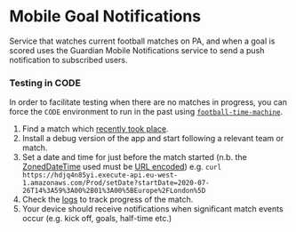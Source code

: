 # Mobile Goal Notifications

Service that watches current football matches on PA, and when a goal is scored
uses the Guardian Mobile Notifications service to send a push notification to
subscribed users.

### Testing in CODE

In order to facilitate testing when there are no matches in progress, you can force the `CODE` environment to run in the past using [`football-time-machine`](https://github.com/guardian/football-time-machine).

1. Find a match which [recently took place](https://www.theguardian.com/football/results).
1. Install a debug version of the app and start following a relevant team or match.
1. Set a date and time for just before the match started (n.b. the [ZonedDateTime](https://docs.oracle.com/javase/8/docs/api/java/time/ZonedDateTime.html) used must be [URL encoded](https://www.urlencoder.org/)) e.g. `curl https://hdjq4n85yi.execute-api.eu-west-1.amazonaws.com/Prod/setDate?startDate=2020-07-26T14%3A59%3A00%2B01%3A00%5BEurope%2FLondon%5D`
1. Check the [logs](https://logs.gutools.co.uk/s/mobile/goto/cc75dcf9f10d33851bc1bc1e851f96be) to track progress of the match.
1. Your device should receive notifications when significant match events occur (e.g. kick off, goals, half-time etc.)

